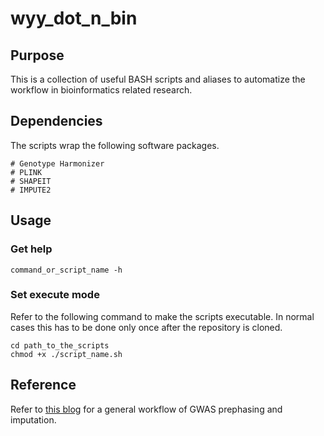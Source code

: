 # wyy_dot_n_bin

## Purpose
This is a collection of useful BASH scripts and aliases to automatize the workflow in bioinformatics related research.

## Dependencies
The scripts wrap the following software packages.
```
# Genotype Harmonizer
# PLINK
# SHAPEIT
# IMPUTE2
```

## Usage
### Get help
```
command_or_script_name -h
```

### Set execute mode
Refer to the following command to make the scripts executable. In normal cases this has to be done only once after the repository is cloned.
```
cd path_to_the_scripts
chmod +x ./script_name.sh
```

## Reference
Refer to [this blog](https://databeauty.com/blog/tutorial/2017/02/20/GWAS-prephasing-and-imputation.html) for a general workflow of GWAS prephasing and imputation.
